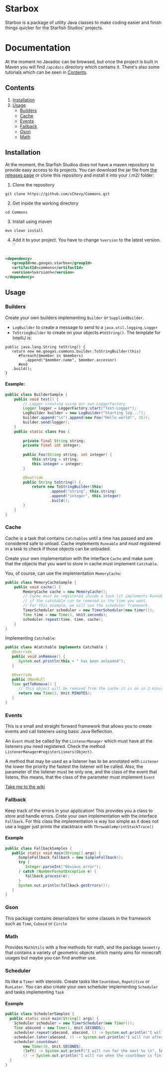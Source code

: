 # Starbox

Starbox is a package of utility Java classes to make coding easier and finish things quicker for the Starfish Studios' projects.

# Documentation

At the moment no Javadoc can be browsed, but once the project is built in Maven you will find `/apidocs` directory
which contains it. There's also some tutorials which can be seen in [Contents](#contents). 

## Contents

1. [Installation](#installation)
2. [Usage](#usage)
    * [Builders](#builders)
    * [Cache](#cache)
    * [Events](#events)
    * [Fallback](#fallback)
    * [Gson](#gson)
    * [Math](#math)
   
## Installation

At the moment, the Starfish Studios does not have a maven repository to provide easy access to its projects. You can download
the jar file from [the releases page](https://github.com/xChevy/Commons/releases) or clone this repository and install it into
your /.m2/ folder:

1. Clone the repository

```
git clone https://github.com/xChevy/Commons.git
```

2. Get inside the working directory

```
cd Commons
```

3. Install using maven

```
mvn clean install
```

4. Add it to your project. You have to change `%version` to the latest version.
``

```xml

<dependency>
   <groupId>me.googas.starbox</groupId>
   <artifactId>commons</artifactId>
   <version>%version%</version>
</dependency>
```

## Usage

### Builders

Create your own builders implementing `Builder` or `SuppliedBuilder`.

* `LogBuilder` to create a message to send to a `java.util.logging.Logger`
* `ToStringBuilder` to create on your objects `#toString()`. The template for IntelliJ is:

```
public java.lang.String toString() {
   return new me.googas.commons.builder.ToStringBuilder(this)
      #foreach($member in $members)
         .append("$member.name", $member.accessor)
      #end
   .build();
}   
```

#### Example:

```java
public class BuilderSample {
    public void test() {
        // Logger creating using our own LoggerFactory
        Logger logger = LoggerFactory.start("Test-Logger");
        LogBuilder builder = new LogBuilder("Starting log...");
        builder.append("\n").append(new Foo("Hello world!", 25));
        builder.send(logger);
    }
    public static class Foo {
        
        private final String string;
        private final int integer;
        
        public Foo(String string, int integer) {
            this.string = string;
            this.integer = integer;
        }

        @Override
        public String toString() {
            return new ToStringBuilder(this)
                    .append("string", this.string)
                    .append("integer", this.integer)
                    .build();
        }
    }
}
```

### Cache

Cache is a task that contains `Catchables` until a time has passed and are considered safe to unload. Cache
implements `Runnable` and must registered in a task to check if those objects can be unloaded.

Create your own implementation with the interface `Cache` and make sure that the objects that you want to store
in cache must implement `Catchable`. 

You, of course, can use the implementation `MemoryCache`:

```java
public class MemoryCacheSample {
    public void cache() {
        MemoryCache cache = new MemoryCache();
        // Cache must be registered inside a task (it implements Runnable) in which you can make it check
        // if the catchable can be removed in the time you want.
        // For this example, we will use the scheduler framework.
        TimerScheduler scheduler = new TimerScheduler(new timer());
        Time time = new Time(1, Unit.seconds);
        scheduler.repeat(time, time, cache);
    }
}
```

Implementing `Catchable`:

```java
public class ACatchable implements Catchable {
   @Override
   public void onRemove() {
      System.out.println(this + " has been unloaded");
   }

   @Override
   public @NonNull
   Time getToRemove() {
      // This object will be removed from the cache it is on in 3 minutes of querying it
      return new Time(3, Unit.MINUTES);
   }
}    
```

### Events

This is a small and straight forward framework that allows you to create events and call listeners using basic
Java Reflection. 

An `Event` must be called by the `ListenerManager` which must have all the listeners you need registered. Check the
method `ListenerManager#registerLisners(Object)`.

A method that may be used as a listener has to be annotated with `Listener` the lower the priority the fastest 
the listener will be called. Also, the parameter of the listener must be only one, and the class of the event
that listens, this means, that the class of the parameter must implement `Event`

[Take me to the wiki](https://github.com/xChevy/Commons/wiki/Events)

### Fallback

Keep track of the errors in your application! This provides you a class to store and handle errors. Crete your own implementation
with the interface `Fallback`. For this class the implementation is way too simple as it does not use a logger just prints 
the stacktrace with `Throwable#printStackTrace()`

#### Example

```java
public class FallbackSamples {
   public static void main(String[] args) {
      SimpleFallback fallback = new SimpleFallback();
      try {
         Integer.parseInt("Obvious error");
      } catch (NumberFormatException e) {
         fallback.process(e);
      }
      System.out.println(fallback.getErrors());
   }
}
```

### Gson

This package contains deserializers for some classes in the framework such as `Time`, `Cuboid` or `Circle`

### Math

Provides `MathUtils` with a few methods for math, and the package `Geometry` that contains a variety of geometric objects
which mainly aims for minecraft usages but maybe you can find another use.

### Scheduler

Its like a `Timer` with steroids. Create tasks like `Countdown`, `Repetitive` or `RunLater`. You can also create your own scheduler
implementing `Scheduler` and tasks implementing `Task`

#### Example

```java
public class SchedulerSamples {
  public static void main(String[] args) {
    Scheduler scheduler = new TimerScheduler(new Timer());
    Time aSecond = new Time(1, Unit.SECONDS);
    scheduler.repeat(aSecond, aSecond, () -> System.out.println("I will print every second!"));
    scheduler.later(aSecond, () -> System.out.println("I will run after a second has passed!"));
    scheduler.countdown(
        new Time(30, Unit.SECONDS),
        (left) -> System.out.printf("I will run for the next %s \n", left.toEffectiveString()),
        () -> System.out.println("I will run when the countdown is finished"));
  }
}
```